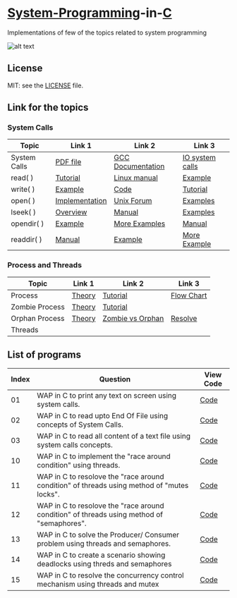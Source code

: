 # [System-Programming](https://en.wikipedia.org/wiki/System_programming)-in-[C](https://en.wikipedia.org/wiki/C_(programming_language))
Implementations of few of the topics related to system programming  

![alt text](https://www.geeksforgeeks.org/wp-content/uploads/Clanguage-768x256.png) 


## License
MIT: see the [LICENSE](https://github.com/yogeshCt3/System-Programming-in-C/blob/master/LICENSE) file.


## Link for the topics   
   
### System Calls
Topic |Link 1|Link 2|Link 3|
------|------|------|------| 
System Calls|[PDF file](https://www.cs.cmu.edu/~guna/15-123S11/Lectures/Lecture24.pdf)|[GCC Documentation](https://www.gnu.org/software/libc/manual/html_node/System-Calls.html)|[IO system calls](https://www.geeksforgeeks.org/input-output-system-calls-c-create-open-close-read-write/)
read( )|[Tutorial](http://www.tutorialspoint.com/unix_system_calls/read.htm)|[Linux manual](http://man7.org/linux/man-pages/man2/read.2.html)|[Example](http://codewiki.wikidot.com/c:system-calls:read)
write( )|[Example](http://codewiki.wikidot.com/c:system-calls:write)|[Code](https://stackoverflow.com/questions/46116764/how-to-use-the-write-system-call-in-c)|[Tutorial](http://www.tutorialspoint.com/unix_system_calls/write.htm)
open( )|[Implementation](https://0xax.gitbooks.io/linux-insides/SysCall/linux-syscall-5.html)|[Unix Forum](https://www.unix.com/programming/182339-open-system-call-c.html)|[Examples](http://codewiki.wikidot.com/c:system-calls:open)
lseek( )|[Overview](https://www.geeksforgeeks.org/lseek-in-c-to-read-the-alternate-nth-byte-and-write-it-in-another-file/)|[Manual](http://manpagesfr.free.fr/man/man2/lseek.2.html)|[Examples](http://codewiki.wikidot.com/c:system-calls:lseek)
opendir( )|[Example](http://www.qnx.com/developers/docs/6.5.0SP1.update/com.qnx.doc.neutrino_lib_ref/o/opendir.html)|[More Examples](https://stackoverflow.com/questions/3554120/open-directory-using-c)|[Manual](http://pubs.opengroup.org/onlinepubs/009604599/functions/opendir.html)
readdir( )|[Manual](http://man7.org/linux/man-pages/man3/readdir.3.html)|[Example](https://stackoverflow.com/questions/20265328/readdir-beginning-with-dots-instead-of-files/20265398)|[More Example](https://stackoverflow.com/questions/20265328/readdir-beginning-with-dots-instead-of-files/20265398)   
    
### Process and Threads

Topic|Link 1|Link 2|Link 3|
-----|------|------|------|
Process|[Theory](https://en.wikipedia.org/wiki/Process_(computing))|[Tutorial](https://www.tutorialspoint.com/operating_system/os_processes.htm)|[Flow Chart](https://www.studytonight.com/operating-system/operating-system-processes)
Zombie Process|[Theory](https://en.wikipedia.org/wiki/Zombie_process)|[Tutorial](https://www.tutorialspoint.com/what-is-zombie-process-in-linux)|
Orphan Process|[Theory](https://en.wikipedia.org/wiki/Orphan_process)|[Zombie vs Orphan](https://www.gmarik.info/blog/2012/orphan-vs-zombie-vs-daemon-processes/)|[Resolve](http://linuxg.net/what-are-zombie-and-orphan-processes-and-how-to-kill-them/)
Threads|


## List of programs



Index | Question | View Code|
------|----------|----------|
01|WAP in C to print any text on screen using system calls.|[Code](https://github.com/yogeshCt3/System-Programming-in-C/blob/master/01%20-%20Write%20on%20console.c)    
02|WAP in C to read upto End Of File using concepts of System Calls.|[Code](https://github.com/yogeshCt3/System-Programming-in-C/blob/master/02%20-%20Read%20upto%20EOF.c)
03|WAP in C to read all content of a text file using system calls concepts.|[Code](https://github.com/yogeshCt3/System-Programming-in-C/blob/master/03%20-%20Read%20all%20content%20of%20a%20file.c)
10|WAP in C to implement the "race around condition" using threads.|[Code](https://github.com/yogeshCt3/System-Programming-in-C/blob/master/10%20-%20Race%20Around%20Condition.c)  
11|WAP in C to resolove the "race around condition" of threads using method of "mutes locks".|[Code](https://github.com/yogeshCt3/System-Programming-in-C/blob/master/11%20-%20RAC%20reslove%20using%20mutex%20locks.c)
12|WAP in C to resolove the "race around condition" of threads using method of "semaphores".|[Code](https://github.com/yogeshCt3/System-Programming-in-C/blob/master/12%20-%20RAC%20resolve%20using%20the%20semaphores.c)
13|WAP in C to solve the Producer/ Consumer problem using threads and semaphores.|[Code](https://github.com/yogeshCt3/System-Programming-in-C/blob/master/13%20-%20%20Bounded%20Buffer.c)
14|WAP in C to create a scenario showing deadlocks using threds and semaphores|[Code](https://github.com/yogeshCt3/System-Programming-in-C/blob/master/14%20-%20DeadLock.c)
15|WAP in C to resolve the concurrency control mechanism using threads and mutex|[Code](https://github.com/yogeshCt3/System-Programming-in-C/blob/master/15%20-%20ConcurrencyControl.c)
